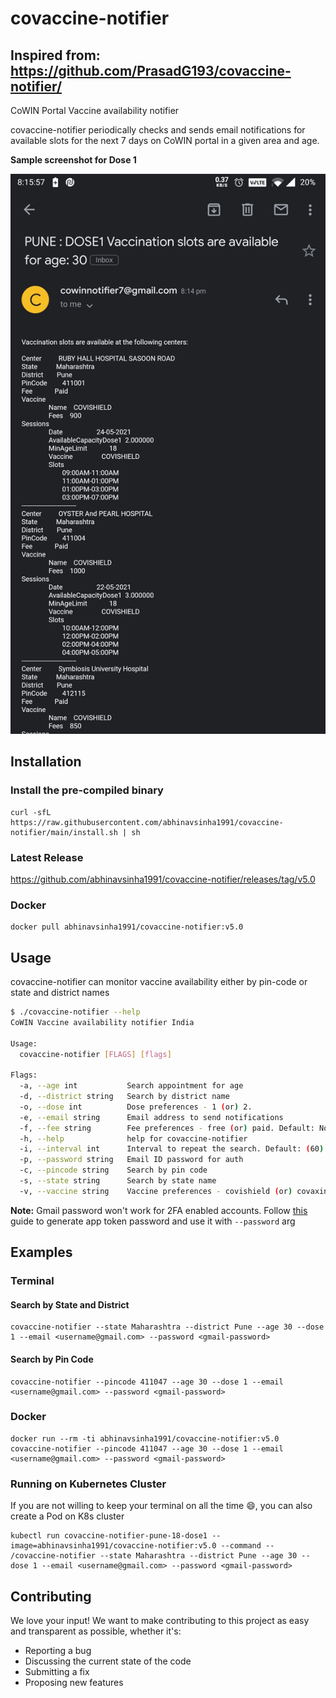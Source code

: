 # covaccine-notifier

## Inspired from: https://github.com/PrasadG193/covaccine-notifier/

CoWIN Portal Vaccine availability notifier

covaccine-notifier periodically checks and sends email notifications for available slots for the next 7 days on CoWIN portal in a given area and age.

**Sample screenshot for Dose 1**

![email notification](./screenshot1.jpeg)

## Installation

### Install the pre-compiled binary

```
curl -sfL https://raw.githubusercontent.com/abhinavsinha1991/covaccine-notifier/main/install.sh | sh
```

### Latest Release

https://github.com/abhinavsinha1991/covaccine-notifier/releases/tag/v5.0

### Docker
```
docker pull abhinavsinha1991/covaccine-notifier:v5.0
```

## Usage

covaccine-notifier can monitor vaccine availability either by pin-code or state and district names

```bash
$ ./covaccine-notifier --help
CoWIN Vaccine availability notifier India

Usage:
  covaccine-notifier [FLAGS] [flags]

Flags:
  -a, --age int           Search appointment for age
  -d, --district string   Search by district name
  -o, --dose int          Dose preferences - 1 (or) 2.
  -e, --email string      Email address to send notifications
  -f, --fee string        Fee preferences - free (or) paid. Default: No preference
  -h, --help              help for covaccine-notifier
  -i, --interval int      Interval to repeat the search. Default: (60) second
  -p, --password string   Email ID password for auth
  -c, --pincode string    Search by pin code
  -s, --state string      Search by state name
  -v, --vaccine string    Vaccine preferences - covishield (or) covaxin. Default: No preference

```

**Note:** Gmail password won't work for 2FA enabled accounts. Follow [this](https://support.google.com/accounts/answer/185833?p=InvalidSecondFactor&visit_id=637554658548216477-2576856839&rd=1) guide to generate app token password and use it with `--password` arg 

## Examples

### Terminal

#### Search by State and District

```
covaccine-notifier --state Maharashtra --district Pune --age 30 --dose 1 --email <username@gmail.com> --password <gmail-password>
```

#### Search by Pin Code

```
covaccine-notifier --pincode 411047 --age 30 --dose 1 --email <username@gmail.com> --password <gmail-password>
```

### Docker

```
docker run --rm -ti abhinavsinha1991/covaccine-notifier:v5.0  covaccine-notifier --pincode 411047 --age 30 --dose 1 --email <username@gmail.com> --password <gmail-password>
```

### Running on Kubernetes Cluster

If you are not willing to keep your terminal on all the time :smile:, you can also create a Pod on K8s cluster

```
kubectl run covaccine-notifier-pune-18-dose1 --image=abhinavsinha1991/covaccine-notifier:v5.0 --command -- /covaccine-notifier --state Maharashtra --district Pune --age 30 --dose 1 --email <username@gmail.com> --password <gmail-password>
```

## Contributing

We love your input! We want to make contributing to this project as easy and transparent as possible, whether it's:
- Reporting a bug
- Discussing the current state of the code
- Submitting a fix
- Proposing new features
